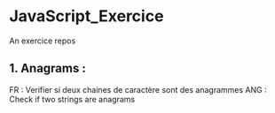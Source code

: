 # JavaScript_Exercice
An exercice repos

## 1. Anagrams :
FR :  Verifier si deux chaines de caractère sont des anagrammes
ANG : Check if two strings are anagrams
